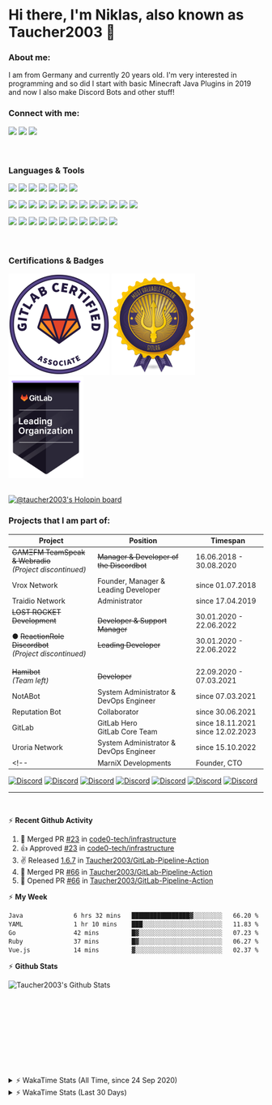 # Hi there, I'm Niklas, also known as Taucher2003 👋

### About me:

I am from Germany and currently <!--timespan:start(%y)(env:1)-->20<!--timespan:end--> years old. I'm very interested in programming and so did I start 
with basic Minecraft Java Plugins in 2019 and now I also make Discord Bots and other stuff!

### Connect with me:

[<img src="https://img.shields.io/badge/Taucher2003-7289DA.svg?&style=for-the-badge&logo=discord&logoColor=white"/>][taucherdiscord] 
[<img src="https://img.shields.io/badge/Taucher2003-181717.svg?&style=for-the-badge&logo=github&logoColor=white"/>][github]
[<img src="https://img.shields.io/badge/Taucher2003-FC6D26.svg?&style=for-the-badge&logo=gitlab&logoColor=white"/>][gitlab]
<br>
<br>
<br>

### Languages & Tools

<img src="https://img.shields.io/badge/java-FFFFFF.svg?&style=for-the-badge&logo=openjdk&logoColor=black"/> <!--img src="https://img.shields.io/badge/c%23%20-239120.svg?&style=for-the-badge&logo=c-sharp&logoColor=white"/--> 
<img src="https://img.shields.io/badge/html5%20-E34F26.svg?&style=for-the-badge&logo=html5&logoColor=white"/> <img src="https://img.shields.io/badge/css3%20-1572B6.svg?&style=for-the-badge&logo=css3&logoColor=white"/> <img src="https://img.shields.io/badge/javascript%20-F7DF1E.svg?&style=for-the-badge&logo=javascript&logoColor=grey"/> <img src="https://img.shields.io/badge/node.js-339933.svg?&style=for-the-badge&logo=nodedotjs&logoColor=white"/> <!--img src="https://img.shields.io/badge/typescript%20-3178C6.svg?&style=for-the-badge&logo=typescript&logoColor=white"/--> <!--img src="https://img.shields.io/badge/php-777BB4.svg?&style=for-the-badge&logo=php&logoColor=white"/--> <img src="https://img.shields.io/badge/bash-4EAA25.svg?&style=for-the-badge&logo=gnu%20bash&logoColor=white"/> <img src="https://img.shields.io/badge/ruby-CC342D.svg?&style=for-the-badge&logo=ruby&logoColor=white"/>

<img src="https://img.shields.io/badge/spring-6DB33F.svg?&style=for-the-badge&logo=spring&logoColor=white"/> <img src="https://img.shields.io/badge/spring%20boot-6DB33F.svg?&style=for-the-badge&logo=springboot&logoColor=white"/> <img src="https://img.shields.io/badge/ruby%20on%20rails-CC0000.svg?&style=for-the-badge&logo=rubyonrails&logoColor=white"/> <img src="https://img.shields.io/badge/graphql-E10098.svg?&style=for-the-badge&logo=graphql&logoColor=white"/> <img src="https://img.shields.io/badge/vue-4FC08D.svg?&style=for-the-badge&logo=vue.js&logoColor=white"/> <img src="https://img.shields.io/badge/vuetify-1867C0.svg?&style=for-the-badge&logo=vuetify&logoColor=white"/> <!--img src="https://img.shields.io/badge/webpack-8DD6F9.svg?&style=for-the-badge&logo=webpack&logoColor=white"/--> <!--img src="https://img.shields.io/badge/node.js%20-339933.svg?&style=for-the-badge&logo=node.js&logoColor=white"/--> <img src="https://img.shields.io/badge/postresql-4169E1.svg?&style=for-the-badge&logo=postgresql&logoColor=white"/> <img src="https://img.shields.io/badge/mariadb-003545.svg?&style=for-the-badge&logo=mariadb&logoColor=white"/> <img src="https://img.shields.io/badge/redis-DC382D.svg?&style=for-the-badge&logo=redis&logoColor=white"/> <!--img src="https://img.shields.io/badge/mongodb%20-47A248.svg?&style=for-the-badge&logo=mongodb&logoColor=white"/--> <img src="https://img.shields.io/badge/docker-2496ED.svg?&style=for-the-badge&logo=docker&logoColor=white"/> <img src="https://img.shields.io/badge/kubernetes-326CE5.svg?&style=for-the-badge&logo=kubernetes&logoColor=white"/> <img src="https://img.shields.io/badge/helm-0F1689.svg?&style=for-the-badge&logo=helm&logoColor=white"/> <img src="https://img.shields.io/badge/terraform-7B42BC.svg?&style=for-the-badge&logo=terraform&logoColor=white"/>

<img src="https://img.shields.io/badge/-IntelliJ%20IDEA-5464c8?style=for-the-badge&logo=intellij%20idea&logoColor=white"/> <!--img src="https://img.shields.io/badge/eclipse-2C2255.svg?&style=for-the-badge&logo=eclipse&logoColor=white"/--> <!--img src="https://img.shields.io/badge/visual%20studio-5C2D91.svg?&style=for-the-badge&logo=visual%20studio&logoColor=white"/--> <!--img src="https://img.shields.io/badge/rider-faaa14.svg?&style=for-the-badge&logo=rider&logoColor=white"/--> <img src="https://img.shields.io/badge/visual%20studio%20code-007ACC.svg?&style=for-the-badge&logo=visual%20studio%20code&logoColor=white"/> <!--img src="https://img.shields.io/badge/atom-0aa372.svg?&style=for-the-badge&logo=atom&logoColor=white"/--> <img src="https://img.shields.io/badge/git-F05032.svg?&style=for-the-badge&logo=git&logoColor=white"/> <img src="https://img.shields.io/badge/github%20-181717.svg?&style=for-the-badge&logo=github&logoColor=white"/> <img src="https://img.shields.io/badge/gitlab%20-FC6D26.svg?&style=for-the-badge&logo=gitlab&logoColor=white"/> <img src="https://img.shields.io/badge/gitpod-FFAE33.svg?&style=for-the-badge&logo=gitpod&logoColor=white"/> <img src="https://img.shields.io/badge/insomnia%20-5849BE.svg?&style=for-the-badge&logo=insomnia&logoColor=white"/> <img src="https://img.shields.io/badge/maven-C71A36.svg?&style=for-the-badge&logo=apache%20maven&logoColor=white"/> <img src="https://img.shields.io/badge/gradle-02303A.svg?&style=for-the-badge&logo=gradle&logoColor=white"/> <img src="https://img.shields.io/badge/prometheus-E6522C.svg?&style=for-the-badge&logo=prometheus&logoColor=white"/> <img src="https://img.shields.io/badge/grafana-F46800.svg?&style=for-the-badge&logo=grafana&logoColor=white"/>
<br>
<br>
<br>

### Certifications & Badges

[<img src="https://raw.githubusercontent.com/Taucher2003/Taucher2003/master/assets/GitLab-Certified-Associate.png" height="200px">][gitlab-certified-associate]
[<img src="https://raw.githubusercontent.com/Taucher2003/Taucher2003/master/assets/gitlab_mvp_badge.png" height="200px">][gitlab-mvp-15-7]
[<img src="https://raw.githubusercontent.com/Taucher2003/Taucher2003/master/assets/gitlab-leading-organization-badge.png" height="200px">][gitlab-leading-organization]
<br>
<br>

[![@taucher2003's Holopin board](https://holopin.me/taucher2003)](https://holopin.io/@taucher2003)

### Projects that I am part of:
| Project | Position | Timespan |
|---------|----------|----------|
| ~~GΛMΞFM TeamSpeak & Webradio~~ <br> *(Project discontinued)* | ~~Manager & Developer of the Discordbot~~ | 16.06.2018 - 30.08.2020 |
| Vrox Network | Founder, Manager & Leading Developer | since 01.07.2018 |
| Traidio Network | Administrator | since 17.04.2019 |
| ~~LOST ROCKET Development~~ <p>● ~~ReactionRole Discordbot~~ <br> *(Project discontinued)* | ~~Developer & Support Manager~~<p> ~~Leading Developer~~<p> | 30.01.2020 - 22.06.2022 <p> 30.01.2020 - 22.06.2022<p> |
| ~~Hamibot~~ <br> *(Team left)* | ~~Developer~~ | 22.09.2020 - 07.03.2021 |
| NotABot | System Administrator & DevOps Engineer | since 07.03.2021 |
| Reputation Bot | Collaborator | since 30.06.2021 |
| GitLab | GitLab Hero<br>GitLab Core Team | since 18.11.2021<br>since 12.02.2023 |
| Uroria Network | System Administrator & DevOps Engineer | since 15.10.2022 |
<!--| MarniX Developments | Founder, CTO | since 03.08.2020 |-->

<p>
 
[![Discord](https://img.shields.io/discord/758702426248970270?color=62e7f7&label=Vrox%20Network&logo=discord&style=flat-square)][vroxdiscord]
[![Discord](https://img.shields.io/discord/485875390976622593?color=fafafa&label=Traidio%20Network&logo=discord&style=flat-square)][traidiodiscord]
[![Discord](https://img.shields.io/discord/289819432992243712?color=99beff&label=LOST%20ROCKET%20Development&logo=discord&style=flat-square)][lostrocketdiscord]
[![Discord](https://img.shields.io/discord/803679267303981056?color=c32047&label=NotABot&logo=discord&style=flat-square)][notabotdiscord]
[![Discord](https://img.shields.io/discord/853250161915985958?color=fdb846&label=Reputation%20Bot&logo=discord&style=flat-square)][reputationbotdiscord]
[![Discord](https://img.shields.io/discord/778180511088640070?color=fc6d26&label=GitLab%20Community&logo=discord&style=flat-square)][gitlab-discord]
[![Discord](https://img.shields.io/discord/1031228611941896345?color=009ec2&label=Uroria%20Network&logo=discord&style=flat-square)][uroriadiscord]
 
<!-- DEPRECATED SHIELDS -->
<!--![Discord](https://img.shields.io/discord/717002750499618918?color=de4190&label=MarniX%20Developments&logo=discord&style=flat-square)-->
<!--[![Discord](https://img.shields.io/discord/423385448295956491?color=191529&label=G%CE%9BM%CE%9EFM&logo=discord&style=flat-square)][gamefmdiscord]-->
<!--[![Discord](https://img.shields.io/discord/715988026479607891?color=1d67dd&label=Hamibot&logo=discord&style=flat-square)][hamibotdiscord]-->
 

---
<br>

 ⚡ **Recent Github Activity**

<!--RECENT_ACTIVITY:start-->
1. 🎉 Merged PR [#23](https://github.com/code0-tech/infrastructure/pull/23) in [code0-tech/infrastructure](https://github.com/code0-tech/infrastructure)<br>
2. 👍 Approved [#23](https://github.com/code0-tech/infrastructure/pull/23#pullrequestreview-1966731301) in [code0-tech/infrastructure](https://github.com/code0-tech/infrastructure)<br>
3. ✌️ Released [1.6.7](https://github.com/Taucher2003/GitLab-Pipeline-Action/releases/tag/1.6.7) in [Taucher2003/GitLab-Pipeline-Action](https://github.com/Taucher2003/GitLab-Pipeline-Action)<br>
4. 🎉 Merged PR [#66](https://github.com/Taucher2003/GitLab-Pipeline-Action/pull/66) in [Taucher2003/GitLab-Pipeline-Action](https://github.com/Taucher2003/GitLab-Pipeline-Action)<br>
5. 💪 Opened PR [#66](https://github.com/Taucher2003/GitLab-Pipeline-Action/pull/66) in [Taucher2003/GitLab-Pipeline-Action](https://github.com/Taucher2003/GitLab-Pipeline-Action)<br>
<!--RECENT_ACTIVITY:end-->

 ⚡ **My Week**

<!--START_SECTION:waka-->

```txt
Java              6 hrs 32 mins   ████████████████▓░░░░░░░░   66.20 %
YAML              1 hr 10 mins    ███░░░░░░░░░░░░░░░░░░░░░░   11.83 %
Go                42 mins         █▓░░░░░░░░░░░░░░░░░░░░░░░   07.23 %
Ruby              37 mins         █▓░░░░░░░░░░░░░░░░░░░░░░░   06.27 %
Vue.js            14 mins         ▓░░░░░░░░░░░░░░░░░░░░░░░░   02.37 %
```

<!--END_SECTION:waka-->


 ⚡ **Github Stats**

  <img align="left" alt="Taucher2003's Github Stats" src="https://github-readme-stats.vercel.app/api?username=Taucher2003&count_private=true&show_icons=true&hide_border=true" />
  <br>
  <br>
  <br>
  <br>
  <br>
  <br>
  <br>
  <br>
  <br>
  <br>
  
  <br>
  
  <details>
 <summary>⚡ WakaTime Stats (All Time, since 24 Sep 2020)</summary>
  <img src="https://wakatime.com/share/@30a41e50-568b-4814-8487-1688250ab14e/53d96858-f9a4-473d-ab90-fe937a18d346.svg" width="600px">
  <img src="https://wakatime.com/share/@30a41e50-568b-4814-8487-1688250ab14e/514c7cf9-b341-4ea4-9f1a-c70ba3b801f1.svg" width="600px">
  <img src="https://wakatime.com/share/@30a41e50-568b-4814-8487-1688250ab14e/14d75efe-ef68-40b3-ad2a-92e36e55fdfd.svg" width="600px">
 </details>
 <details>
 <summary>⚡ WakaTime Stats (Last 30 Days)</summary>
 <img src="https://wakatime.com/share/@30a41e50-568b-4814-8487-1688250ab14e/2bc449fd-1ebc-4fdd-84ef-cc46318983ef.svg" width="600px">
 <img src="https://wakatime.com/share/@30a41e50-568b-4814-8487-1688250ab14e/12ab2c12-b456-4ee9-a5bd-2f167c3d3da1.svg" width="600px">
 <img src="https://wakatime.com/share/@30a41e50-568b-4814-8487-1688250ab14e/f11db079-5513-400a-8733-dd69132e3070.svg" width="600px">
 </details>
 


[taucherdiscord]: https://discord.com/users/444889694002741249
[gitlab]: https://gitlab.com/Taucher2003
[github]: https://github.com/Taucher2003
[vroxdiscord]: https://discord.gg/rCj7MeU
[traidiodiscord]: https://discord.gg/xjFkW8a
[gamefmdiscord]: https://discord.gg/QfG3kPM
[lostrocketdiscord]: https://discord.gg/UPM7KkB
[reactionroleinvite]: https://discord.com/oauth2/authorize?client_id=664849019654111233&permissions=268790848&scope=bot
[hamibotdiscord]: https://discord.gg/7QGMbuC
[notabotdiscord]: https://discord.gg/CSCYeNfA77
[reputationbotdiscord]: https://discord.gg/wrqrUJGuru
[uroriadiscord]: https://dc.uroria.com

[gitlab-discord]: https://discord.gg/gitlab
[gitlab-certified-associate]: https://gitlab.edcast.com/pathways/cy-test-pathway-associate-study-exam
[gitlab-mvp-15-7]: https://about.gitlab.com/releases/2022/12/22/gitlab-15-7-released/#mvp
[gitlab-heroes]: https://about.gitlab.com/community/heroes/
[gitlab-leading-organization]: https://about.gitlab.com/handbook/marketing/community-relations/leading-organizations/

